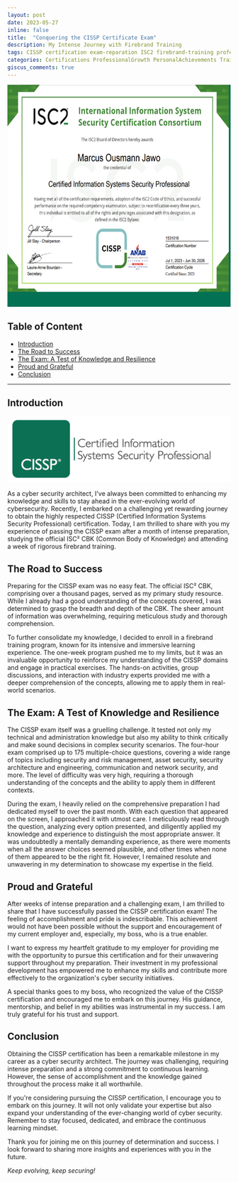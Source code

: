 ```yaml
---
layout: post
date: 2023-05-27
inline: false
title:  "Conquering the CISSP Certificate Exam"
description: My Intense Journey with Firebrand Training
tags: CISSP certification exam-reparation ISC2 firebrand-training professional-development career-advancement
categories: Certifications ProfessionalGrowth PersonalAchievements Training&Education
giscus_comments: true
---
```


<img src="/assets/img/CISSP_cert.png" height="500" />

## Table of Content <!-- omit from toc -->
- [Introduction](#introduction)
- [The Road to Success](#the-road-to-success)
- [The Exam: A Test of Knowledge and Resilience](#the-exam-a-test-of-knowledge-and-resilience)
- [Proud and Grateful](#proud-and-grateful)
- [Conclusion](#conclusion)

---

## Introduction

![CISSP Exam](/assets/img/cissp-logo.png)

As a cyber security architect, I've always been committed to enhancing my knowledge and skills to stay ahead in the ever-evolving world of cybersecurity. Recently, I embarked on a challenging yet rewarding journey to obtain the highly respected CISSP (Certified Information Systems Security Professional) certification. Today, I am thrilled to share with you my experience of passing the CISSP exam after a month of intense preparation, studying the official ISC² CBK (Common Body of Knowledge) and attending a week of rigorous firebrand training.

## The Road to Success

Preparing for the CISSP exam was no easy feat. The official ISC² CBK, comprising over a thousand pages, served as my primary study resource. While I already had a good understanding of the concepts covered, I was determined to grasp the breadth and depth of the CBK. The sheer amount of information was overwhelming, requiring meticulous study and thorough comprehension.

To further consolidate my knowledge, I decided to enroll in a firebrand training program, known for its intensive and immersive learning experience. The one-week program pushed me to my limits, but it was an invaluable opportunity to reinforce my understanding of the CISSP domains and engage in practical exercises. The hands-on activities, group discussions, and interaction with industry experts provided me with a deeper comprehension of the concepts, allowing me to apply them in real-world scenarios.

## The Exam: A Test of Knowledge and Resilience

The CISSP exam itself was a gruelling challenge. It tested not only my technical and administration knowledge but also my ability to think critically and make sound decisions in complex security scenarios. The four-hour exam comprised up to 175 multiple-choice questions, covering a wide range of topics including security and risk management, asset security, security architecture and engineering, communication and network security, and more. The level of difficulty was very high, requiring a thorough understanding of the concepts and the ability to apply them in different contexts.

During the exam, I heavily relied on the comprehensive preparation I had dedicated myself to over the past month. With each question that appeared on the screen, I approached it with utmost care. I meticulously read through the question, analyzing every option presented, and diligently applied my knowledge and experience to distinguish the most appropriate answer. It was undoubtedly a mentally demanding experience, as there were moments when all the answer choices seemed plausible, and other times when none of them appeared to be the right fit. However, I remained resolute and unwavering in my determination to showcase my expertise in the field.

## Proud and Grateful

After weeks of intense preparation and a challenging exam, I am thrilled to share that I have successfully passed the CISSP certification exam! The feeling of accomplishment and pride is indescribable. This achievement would not have been possible without the support and encouragement of my current employer and, especially, my boss, who is a true enabler.

I want to express my heartfelt gratitude to my employer for providing me with the opportunity to pursue this certification and for their unwavering support throughout my preparation. Their investment in my professional development has empowered me to enhance my skills and contribute more effectively to the organization's cyber security initiatives.

A special thanks goes to my boss, who recognized the value of the CISSP certification and encouraged me to embark on this journey. His guidance, mentorship, and belief in my abilities was instrumental in my success. I am truly grateful for his trust and support.

## Conclusion

Obtaining the CISSP certification has been a remarkable milestone in my career as a cyber security architect. The journey was challenging, requiring intense preparation and a strong commitment to continuous learning. However, the sense of accomplishment and the knowledge gained throughout the process make it all worthwhile.

If you're considering pursuing the CISSP certification, I encourage you to embark on this journey. It will not only validate your expertise but also expand your understanding of the ever-changing world of cyber security. Remember to stay focused, dedicated, and embrace the continuous learning mindset.

Thank you for joining me on this journey of determination and success. I look forward to sharing more insights and experiences with you in the future.

*Keep evolving, keep securing!* 
